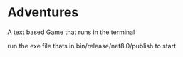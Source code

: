 # Adventures

A text based Game that runs in the terminal

run the exe file thats in bin/release/net8.0/publish to start
